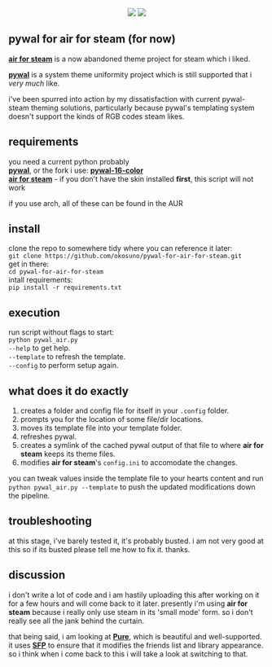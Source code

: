 <p align=center>
<a href="./LICENSE.md"><img src="https://img.shields.io/badge/license-MIT-pink.svg"></a>
<a href="https://discordapp.com/users/98584936050626560"><img src="https://img.shields.io/badge/discord-DMs-pink.svg"></a>
</p>

## pywal for air for steam (for now)

__[air for steam](https://github.com/airforsteam/Air-for-Steam)__ is a now abandoned theme project for steam which i liked.  

__[pywal](https://github.com/dylanaraps/pywal)__ is a system theme uniformity project which is still supported that i _very much_ like. 

i've been spurred into action by my dissatisfaction with current pywal-steam theming solutions, particularly because pywal's templating system doesn't support the kinds of RGB codes steam likes.

## requirements

you need a current python probably  
__[pywal](https://github.com/dylanaraps/pywal)__, or the fork i use: __[pywal-16-color](https://github.com/sonjiku/pywal)__   
__[air for steam](https://github.com/airforsteam/Air-for-Steam)__ - if you don't have the skin installed __first__, this script will not work  

if you use arch, all of these can be found in the AUR

## install

clone the repo to somewhere tidy where you can reference it later:  
`git clone https://github.com/okosuno/pywal-for-air-for-steam.git`  
get in there:  
`cd pywal-for-air-for-steam`  
intall requirements:  
`pip install -r requirements.txt`  

## execution

run script without flags to start:  
`python pywal_air.py`  
`--help` to get help.  
`--template` to refresh the template.  
`--config` to perform setup again.  

## what does it do exactly

1. creates a folder and config file for itself in your `.config` folder. 
2. prompts you for the location of some file/dir locations. 
3. moves its template file into your template folder.  
4. refreshes pywal.  
5. creates a symlink of the cached pywal output of that file to where __air for steam__ keeps its theme files.  
6. modifies __air for steam__'s `config.ini` to accomodate the changes.

you can tweak values inside the template file to your hearts content and run `python pywal_air.py --template` to push the updated modifications down the pipeline. 

## troubleshooting

at this stage, i've barely tested it, it's probably busted. i am not very good at this so if its busted please tell me how to fix it. thanks.

## discussion

i don't write a lot of code and i am hastily uploading this after working on it for a few hours and will come back to it later. presently i'm using __air for steam__ because i really only use steam in its 'small mode' form. so i don't really see all the jank behind the curtain.

that being said, i am looking at __[Pure](https://github.com/Snudgee/Pure)__, which is beautiful and well-supported. it uses __[SFP](https://github.com/PhantomGamers/SFP#sfp-formerly-steamfriendspatcher)__ to ensure that it modifies the friends list and library appearance. so i think when i come back to this i will take a look at switching to that.
